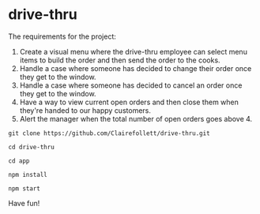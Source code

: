 # drive-thru
The requirements for the project: 
1. Create a visual menu where the drive-thru employee can select menu items to build the order and then send the order to the cooks. 
2. Handle a case where someone has decided to change their order once they get to the window. 
3. Handle a case where someone has decided to cancel an order once they get to the window. 
4. Have a way to view current open orders and then close them when they're handed to our happy customers. 
5. Alert the manager when the total number of open orders goes above 4. 

```git clone https://github.com/Clairefollett/drive-thru.git```

```cd drive-thru```

```cd app```

```npm install```

```npm start```

Have fun!
